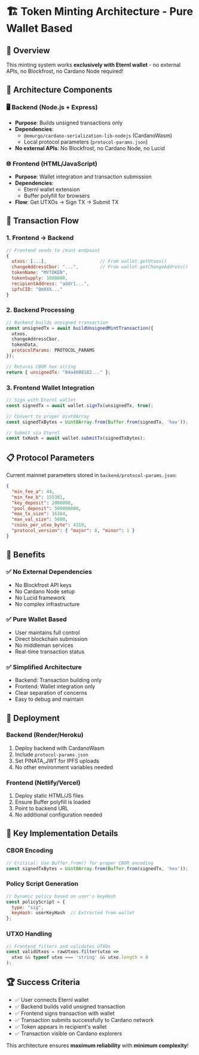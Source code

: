 # 🏗️ Token Minting Architecture - Pure Wallet Based

## 🎯 Overview
This minting system works **exclusively with Eternl wallet** - no external APIs, no Blockfrost, no Cardano Node required!

## 🔧 Architecture Components

### 🖥️ Backend (Node.js + Express)
- **Purpose**: Builds unsigned transactions only
- **Dependencies**: 
  - `@emurgo/cardano-serialization-lib-nodejs` (CardanoWasm)
  - Local protocol parameters (`protocol-params.json`)
- **No external APIs**: No Blockfrost, no Cardano Node, no Lucid

### 🌐 Frontend (HTML/JavaScript)
- **Purpose**: Wallet integration and transaction submission
- **Dependencies**: 
  - Eternl wallet extension
  - Buffer polyfill for browsers
- **Flow**: Get UTXOs → Sign TX → Submit TX

## 🔄 Transaction Flow

### 1. Frontend → Backend
```javascript
// Frontend sends to /mint endpoint
{
  utxos: [...],                    // From wallet.getUtxos()
  changeAddressCbor: "...",        // From wallet.getChangeAddress()
  tokenName: "MYTOKEN",
  tokenSupply: 1000000,
  recipientAddress: "addr1...",
  ipfsCID: "QmXXX..."
}
```

### 2. Backend Processing
```javascript
// Backend builds unsigned transaction
const unsignedTx = await buildUnsignedMintTransaction({
  utxos,
  changeAddressCbor,
  tokenData,
  protocolParams: PROTOCOL_PARAMS
});

// Returns CBOR hex string
return { unsignedTx: "84a4008182..." };
```

### 3. Frontend Wallet Integration
```javascript
// Sign with Eternl wallet
const signedTx = await wallet.signTx(unsignedTx, true);

// Convert to proper Uint8Array
const signedTxBytes = Uint8Array.from(Buffer.from(signedTx, 'hex'));

// Submit via Eternl
const txHash = await wallet.submitTx(signedTxBytes);
```

## 📋 Protocol Parameters

Current mainnet parameters stored in `backend/protocol-params.json`:

```json
{
  "min_fee_a": 44,
  "min_fee_b": 155381,
  "key_deposit": 2000000,
  "pool_deposit": 500000000,
  "max_tx_size": 16384,
  "max_val_size": 5000,
  "coins_per_utxo_byte": 4310,
  "protocol_version": { "major": 8, "minor": 1 }
}
```

## 🎯 Benefits

### ✅ No External Dependencies
- No Blockfrost API keys
- No Cardano Node setup
- No Lucid framework
- No complex infrastructure

### ✅ Pure Wallet Based
- User maintains full control
- Direct blockchain submission
- No middleman services
- Real-time transaction status

### ✅ Simplified Architecture
- Backend: Transaction building only
- Frontend: Wallet integration only
- Clear separation of concerns
- Easy to debug and maintain

## 🚀 Deployment

### Backend (Render/Heroku)
1. Deploy backend with CardanoWasm
2. Include `protocol-params.json`
3. Set PINATA_JWT for IPFS uploads
4. No other environment variables needed

### Frontend (Netlify/Vercel)
1. Deploy static HTML/JS files
2. Ensure Buffer polyfill is loaded
3. Point to backend URL
4. No additional configuration needed

## 🔧 Key Implementation Details

### CBOR Encoding
```javascript
// Critical: Use Buffer.from() for proper CBOR encoding
const signedTxBytes = Uint8Array.from(Buffer.from(signedTx, 'hex'));
```

### Policy Script Generation
```javascript
// Dynamic policy based on user's keyHash
const policyScript = {
  type: "sig",
  keyHash: userKeyHash  // Extracted from wallet
};
```

### UTXO Handling
```javascript
// Frontend filters and validates UTXOs
const validUtxos = rawUtxos.filter(utxo => 
  utxo && typeof utxo === 'string' && utxo.length > 0
);
```

## 🏆 Success Criteria

- ✅ User connects Eternl wallet
- ✅ Backend builds valid unsigned transaction
- ✅ Frontend signs transaction with wallet
- ✅ Transaction submits successfully to Cardano network
- ✅ Token appears in recipient's wallet
- ✅ Transaction visible on Cardano explorers

This architecture ensures **maximum reliability** with **minimum complexity**! 